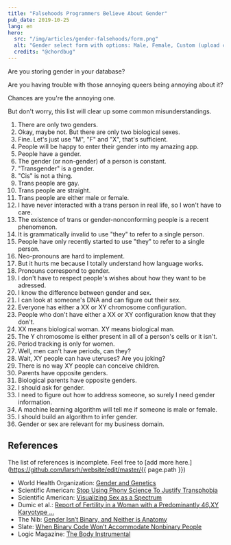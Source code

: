 ```yaml
---
title: "Falsehoods Programmers Believe About Gender"
pub_date: 2019-10-25
lang: en
hero:
  src: "/img/articles/gender-falsehoods/form.png"
  alt: "Gender select form with options: Male, Female, Custom (upload custom gender, max 10 MB)"
  credits: "@chordbug"
---
```


Are you storing gender in your database?

Are you having trouble with those annoying queers being annoying about it?

Chances are you're the annoying one.

But don't worry, this list will clear up some common misunderstandings.

1. There are only two genders.
1. Okay, maybe not. But there are only two biological sexes.
1. Fine. Let's just use "M", "F" and "X", that's sufficient.
1. People will be happy to enter their gender into my amazing app.
1. People have a gender.
1. The gender (or non-gender) of a person is constant.
1. "Transgender" is a gender.
1. "Cis" is not a thing.
1. Trans people are gay.
1. Trans people are straight.
1. Trans people are either male or female.
1. I have never interacted with a trans person in real life, so I won't have to care.
1. The existence of trans or gender-nonconforming people is a recent phenomenon.
1. It is grammatically invalid to use "they" to refer to a single person.
1. People have only recently started to use "they" to refer to a single person.
1. Neo-pronouns are hard to implement.
1. But it hurts me because I totally understand how language works.
1. Pronouns correspond to gender.
1. I don't have to respect people's wishes about how they want to be adressed.
1. I know the difference between gender and sex.
1. I can look at someone's DNA and can figure out their sex.
1. Everyone has either a XX or XY chromosome configuration.
1. People who don't have either a XX or XY configuration know that they don't.
1. XX means biological woman. XY means biological man.
1. The Y chromosome is either present in all of a person's cells or it isn't.
1. Period tracking is only for women.
1. Well, men can't have periods, can they?
1. Wait, XY people can have uteruses? Are you joking?
1. There is no way XY people can conceive children.
1. Parents have opposite genders.
1. Biological parents have opposite genders.
1. I should ask for gender.
1. I need to figure out how to address someone, so surely I need gender information.
1. A machine learning algorithm will tell me if someone is male or female.
1. I should build an algorithm to infer gender.
1. Gender or sex are relevant for my business domain.

## References

The list of references is incomplete.
Feel free to [add more here.](https://github.com/larsrh/website/edit/master/{{ page.path }})

* World Health Organization: [Gender and Genetics](https://www.who.int/genomics/gender/en/index1.html)
* Scientific American: [Stop Using Phony Science To Justify Transphobia](https://blogs.scientificamerican.com/voices/stop-using-phony-science-to-justify-transphobia/)
* Scientific American: [Visualizing Sex as a Spectrum](https://blogs.scientificamerican.com/sa-visual/visualizing-sex-as-a-spectrum/)
* Dumic et al.: [Report of Fertility in a Woman with a Predominantly 46,XY Karyotype ...](https://doi.org/10.1210/jc.2007-2155)
* The Nib: [Gender Isn’t Binary, and Neither is Anatomy](https://thenib.com/gender-isn-t-binary-and-neither-is-anatomy)
* Slate: [When Binary Code Won’t Accommodate Nonbinary People](https://slate.com/technology/2019/10/gender-binary-nonbinary-code-databases-values.html)
* Logic Magazine: [The Body Instrumental](https://logicmag.io/nature/the-body-instrumental/)
